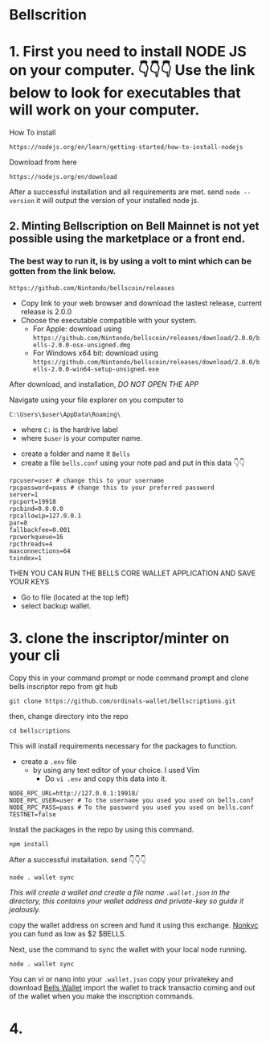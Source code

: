 # Bellscrition

# 1. First you need to install NODE JS on your computer. 👇👇👇 Use the link below to look for executables that will work on your computer.

How To install
```
https://nodejs.org/en/learn/getting-started/how-to-install-nodejs
```
Download from here
```
https://nodejs.org/en/download
```

After a successful installation and all requirements are met. send `node --version` it will output the version of your installed node js.


## 2. Minting Bellscription on Bell Mainnet is not yet possible using the marketplace or a front end.

### The best way to run it, is by using a volt to mint which can be gotten from the link below.

```
https://github.com/Nintondo/bellscoin/releases
```
* Copy link to your web browser and download the lastest release, current release is 2.0.0
* Choose the executable compatible with your system.
  - For Apple: download using `https://github.com/Nintondo/bellscoin/releases/download/2.0.0/bells-2.0.0-osx-unsigned.dmg`
  - For Windows x64 bit: download using `https://github.com/Nintondo/bellscoin/releases/download/2.0.0/bells-2.0.0-win64-setup-unsigned.exe`

After download, and installation, *DO NOT OPEN THE APP*

Navigate using your file explorer on you computer to

```
C:\Users\$user\AppData\Roaming\
```
* where `C:` is the hardrive label
* where `$user` is your computer name.
 - create a folder and name it `Bells`
 - create a file `bells.conf` using your note pad and put in this data 👇👇
   
```
rpcuser=user # change this to your username
rpcpassword=pass # change this to your preferred password
server=1
rpcport=19918
rpcbind=0.0.0.0
rpcallowip=127.0.0.1
par=8
fallbackfee=0.001
rpcworkqueue=16
rpcthreads=4
maxconnections=64
txindex=1
```
THEN YOU CAN RUN THE BELLS CORE WALLET APPLICATION AND SAVE YOUR KEYS
  * Go to file (located at the top left)
  * select backup wallet.

# 3. clone the inscriptor/minter on your cli
Copy this in your command prompt or node command prompt and clone bells inscriptor repo from git hub
```
git clone https://github.com/ordinals-wallet/bellscriptions.git
```
then, change directory into the repo
```
cd bellscriptions
```

This will install requirements necessary for the packages to function.
- create a `.env` file
  - by using any text editor of your choice. I used Vim
    - Do ```vi .env``` and copy this data into it.
```
NODE_RPC_URL=http://127.0.0.1:19918/
NODE_RPC_USER=user # To the username you used you used on bells.conf
NODE_RPC_PASS=pass # To the password you used you used on bells.conf
TESTNET=false
```

Install the packages in the repo by using this command.

```
npm install
```
After a successful installation. send 👇👇👇

```
node . wallet sync
```
*This will create a wallet and create a file name ```.wallet.json``` in the directory, this contains your wallet address and private-key
so guide it jealously.*

copy the wallet address on screen and fund it using this exchange. [Nonkyc](https://nonkyc.io?ref=658eefbd0936b99a9500bac4)
you can fund as low as $2 $BELLS.

Next, use the command to sync the wallet with your local node running.

```
node . wallet sync
```

You can vi or nano into your ```.wallet.json``` copy your privatekey and download [Bells Wallet](https://github.com/Nintondo/extension/releases/tag/0.0.7)
import the wallet to track transactio coming and out of the wallet when you make the inscription commands.

# 4. 
